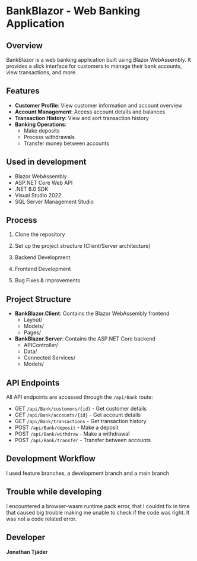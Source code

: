# BankBlazor - Web Banking Application

## Overview
BankBlazor is a web banking application built using Blazor WebAssembly. It provides a slick interface for customers to manage their bank accounts, view transactions, and more.

## Features
- **Customer Profile**: View customer information and account overview
- **Account Management**: Access account details and balances
- **Transaction History**: View and sort transaction history
- **Banking Operations**: 
  - Make deposits
  - Process withdrawals
  - Transfer money between accounts

## Used in development
- Blazor WebAssembly
- ASP.NET Core Web API
- .NET 8.0 SDK
- Visual Studio 2022
- SQL Server Management Studio

## Process
1. Clone the repository

2. Set up the project structure (Client/Server architecture)

3. Backend Development

4. Frontend Development

5. Bug Fixes & Improvements

## Project Structure
- **BankBlazor.Client**: Contains the Blazor WebAssembly frontend
  - Layout/
  - Models/
  - Pages/
- **BankBlazor.Server**: Contains the ASP.NET Core backend
  - APIController/
  - Data/
  - Connected Services/
  - Models/

## API Endpoints
All API endpoints are accessed through the `/api/Bank` route:
- GET `/api/Bank/customers/{id}` - Get customer details
- GET `/api/Bank/accounts/{id}` - Get account details
- GET `/api/Bank/transactions` - Get transaction history
- POST `/api/Bank/deposit` - Make a deposit
- POST `/api/Bank/withdraw` - Make a withdrawal
- POST `/api/Bank/transfer` - Transfer between accounts

## Development Workflow
I used feature branches, a development branch and a main branch
  

## Trouble while developing
I encountered a browser-wasm runtime pack error, that I couldnt fix in time that caused big trouble making me unable to check if the code was right. It was not a code related error.


## Developer
**Jonathan Tjäder**
